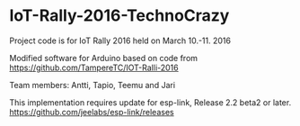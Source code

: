 # IoT-Rally-2016-TechnoCrazy

Project code is for IoT Rally 2016 held on March 10.-11. 2016

Modified software for Arduino based on code from https://github.com/TampereTC/IOT-Ralli-2016

Team members: Antti, Tapio, Teemu and Jari

This implementation requires update for esp-link, Release 2.2 beta2 or later.
https://github.com/jeelabs/esp-link/releases


